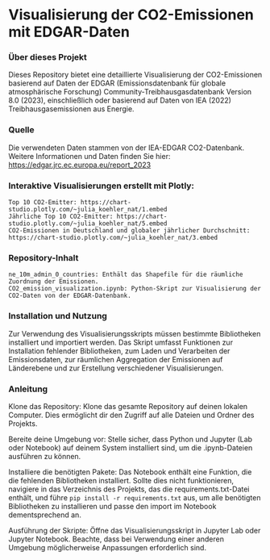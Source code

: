 # Visualisierung der CO2-Emissionen mit EDGAR-Daten

### Über dieses Projekt

Dieses Repository bietet eine detaillierte Visualisierung der CO2-Emissionen basierend auf Daten der EDGAR (Emissionsdatenbank für globale atmosphärische Forschung) Community-Treibhausgasdatenbank Version 8.0 (2023), einschließlich oder basierend auf Daten von IEA (2022) Treibhausgasemissionen aus Energie.

### Quelle

Die verwendeten Daten stammen von der IEA-EDGAR CO2-Datenbank. Weitere Informationen und Daten finden Sie hier: https://edgar.jrc.ec.europa.eu/report_2023


### Interaktive Visualisierungen erstellt mit Plotly:

    Top 10 CO2-Emitter: https://chart-studio.plotly.com/~julia_koehler_nat/1.embed
    Jährliche Top 10 CO2-Emitter: https://chart-studio.plotly.com/~julia_koehler_nat/5.embed
    CO2-Emissionen in Deutschland und globaler jährlicher Durchschnitt: https://chart-studio.plotly.com/~julia_koehler_nat/3.embed


### Repository-Inhalt

    ne_10m_admin_0_countries: Enthält das Shapefile für die räumliche Zuordnung der Emissionen.
    CO2_emission_visualization.ipynb: Python-Skript zur Visualisierung der CO2-Daten von der EDGAR-Datenbank.

### Installation und Nutzung

Zur Verwendung des Visualisierungsskripts müssen bestimmte Bibliotheken installiert und importiert werden. Das Skript umfasst Funktionen zur Installation fehlender Bibliotheken, zum Laden und Verarbeiten der Emissionsdaten, zur räumlichen Aggregation der Emissionen auf Länderebene und zur Erstellung verschiedener Visualisierungen.

### Anleitung

Klone das Repository: Klone das gesamte Repository auf deinen lokalen Computer. Dies ermöglicht dir den Zugriff auf alle Dateien und Ordner des Projekts.

Bereite deine Umgebung vor: Stelle sicher, dass Python und Jupyter (Lab oder Notebook) auf deinem System installiert sind, um die .ipynb-Dateien ausführen zu können.

Installiere die benötigten Pakete: Das Notebook enthält eine Funktion, die die fehlenden Bibliotheken installiert. Sollte dies nicht funktionieren, navigiere in das Verzeichnis des Projekts, das die requirements.txt-Datei enthält, und führe `pip install -r requirements.txt` aus, um alle benötigten Bibliotheken zu installieren und passe den import im Notebook dementsprechend an. 

Ausführung der Skripte: Öffne das Visualisierungsskript in Jupyter Lab oder Jupyter Notebook. Beachte, dass bei Verwendung einer anderen Umgebung möglicherweise Anpassungen erforderlich sind. 




